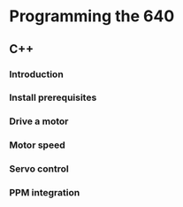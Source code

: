 
# Programming the 640

## C++

### Introduction
### Install prerequisites
### Drive a motor
### Motor speed
### Servo control
### PPM integration